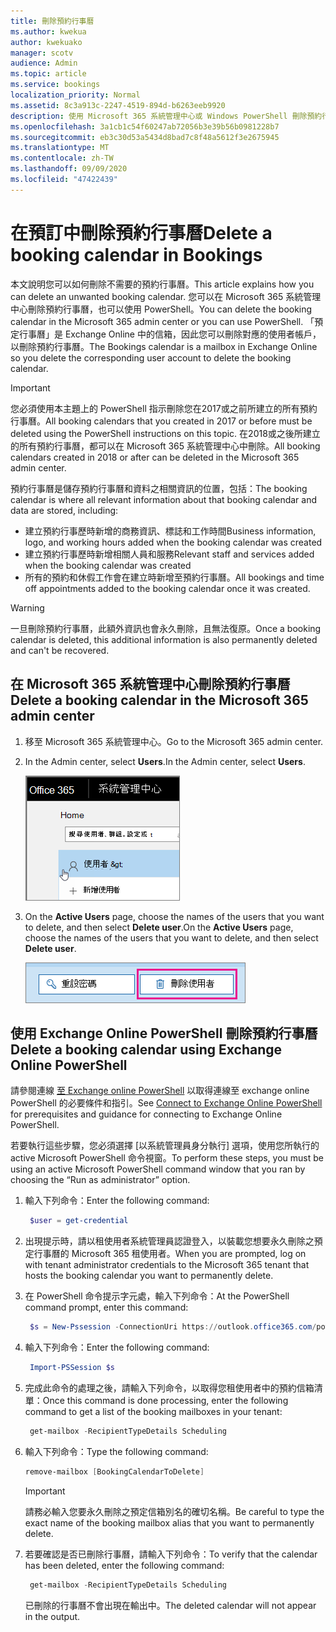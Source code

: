 ```yaml
---
title: 刪除預約行事曆
ms.author: kwekua
author: kwekuako
manager: scotv
audience: Admin
ms.topic: article
ms.service: bookings
localization_priority: Normal
ms.assetid: 8c3a913c-2247-4519-894d-b6263eeb9920
description: 使用 Microsoft 365 系統管理中心或 Windows PowerShell 刪除預約行事曆。
ms.openlocfilehash: 3a1cb1c54f60247ab72056b3e39b56b0981228b7
ms.sourcegitcommit: eb3c30d53a5434d8bad7c8f48a5612f3e2675945
ms.translationtype: MT
ms.contentlocale: zh-TW
ms.lasthandoff: 09/09/2020
ms.locfileid: "47422439"
---
```

# <a name="delete-a-booking-calendar-in-bookings"></a><span data-ttu-id="59610-103">在預訂中刪除預約行事曆</span><span class="sxs-lookup"><span data-stu-id="59610-103">Delete a booking calendar in Bookings</span></span>

<span data-ttu-id="59610-104">本文說明您可以如何刪除不需要的預約行事曆。</span><span class="sxs-lookup"><span data-stu-id="59610-104">This article explains how you can delete an unwanted booking calendar.</span></span> <span data-ttu-id="59610-105">您可以在 Microsoft 365 系統管理中心刪除預約行事曆，也可以使用 PowerShell。</span><span class="sxs-lookup"><span data-stu-id="59610-105">You can delete the booking calendar in the Microsoft 365 admin center or you can use PowerShell.</span></span> <span data-ttu-id="59610-106">「預定行事曆」是 Exchange Online 中的信箱，因此您可以刪除對應的使用者帳戶，以刪除預約行事曆。</span><span class="sxs-lookup"><span data-stu-id="59610-106">The Bookings calendar is a mailbox in Exchange Online so you delete the corresponding user account to delete the booking calendar.</span></span>

> [!IMPORTANT]
> <span data-ttu-id="59610-107">您必須使用本主題上的 PowerShell 指示刪除您在2017或之前所建立的所有預約行事曆。</span><span class="sxs-lookup"><span data-stu-id="59610-107">All booking calendars that you created in 2017 or before must be deleted using the PowerShell instructions on this topic.</span></span> <span data-ttu-id="59610-108">在2018或之後所建立的所有預約行事曆，都可以在 Microsoft 365 系統管理中心中刪除。</span><span class="sxs-lookup"><span data-stu-id="59610-108">All booking calendars created in 2018 or after can be deleted in the Microsoft 365 admin center.</span></span>

<span data-ttu-id="59610-109">預約行事曆是儲存預約行事曆和資料之相關資訊的位置，包括：</span><span class="sxs-lookup"><span data-stu-id="59610-109">The booking calendar is where all relevant information about that booking calendar and data are stored, including:</span></span>

- <span data-ttu-id="59610-110">建立預約行事歷時新增的商務資訊、標誌和工作時間</span><span class="sxs-lookup"><span data-stu-id="59610-110">Business information, logo, and working hours added when the booking calendar was created</span></span>
- <span data-ttu-id="59610-111">建立預約行事歷時新增相關人員和服務</span><span class="sxs-lookup"><span data-stu-id="59610-111">Relevant staff and services added when the booking calendar was created</span></span>
- <span data-ttu-id="59610-112">所有的預約和休假工作會在建立時新增至預約行事曆。</span><span class="sxs-lookup"><span data-stu-id="59610-112">All bookings and time off appointments added to the booking calendar once it was created.</span></span>

> [!WARNING]
> <span data-ttu-id="59610-113">一旦刪除預約行事曆，此額外資訊也會永久刪除，且無法復原。</span><span class="sxs-lookup"><span data-stu-id="59610-113">Once a booking calendar is deleted, this additional information is also permanently deleted and can't be recovered.</span></span>

## <a name="delete-a-booking-calendar-in-the-microsoft-365-admin-center"></a><span data-ttu-id="59610-114">在 Microsoft 365 系統管理中心刪除預約行事曆</span><span class="sxs-lookup"><span data-stu-id="59610-114">Delete a booking calendar in the Microsoft 365 admin center</span></span>

1. <span data-ttu-id="59610-115">移至 Microsoft 365 系統管理中心。</span><span class="sxs-lookup"><span data-stu-id="59610-115">Go to the Microsoft 365 admin center.</span></span>

1. <span data-ttu-id="59610-116">In the Admin center, select **Users**.</span><span class="sxs-lookup"><span data-stu-id="59610-116">In the Admin center, select **Users**.</span></span>

   ![Microsoft 365 系統管理中心中使用者使用者介面的影像](../media/bookings-admin-center-users.png)

1. <span data-ttu-id="59610-118">On the **Active Users** page, choose the names of the users that you want to delete, and then select **Delete user**.</span><span class="sxs-lookup"><span data-stu-id="59610-118">On the **Active Users** page, choose the names of the users that you want to delete, and then select **Delete user**.</span></span>

   ![Microsoft 365 系統管理中心中「刪除使用者 UI」的影像](../media/bookings-delete-user.png)

## <a name="delete-a-booking-calendar-using-exchange-online-powershell"></a><span data-ttu-id="59610-120">使用 Exchange Online PowerShell 刪除預約行事曆</span><span class="sxs-lookup"><span data-stu-id="59610-120">Delete a booking calendar using Exchange Online PowerShell</span></span>

<span data-ttu-id="59610-121">請參閱連線 [至 Exchange online PowerShell](https://docs.microsoft.com/powershell/exchange/connect-to-exchange-online-powershell) 以取得連線至 exchange online PowerShell 的必要條件和指引。</span><span class="sxs-lookup"><span data-stu-id="59610-121">See [Connect to Exchange Online PowerShell](https://docs.microsoft.com/powershell/exchange/connect-to-exchange-online-powershell) for prerequisites and guidance for connecting to Exchange Online PowerShell.</span></span>

<span data-ttu-id="59610-122">若要執行這些步驟，您必須選擇 [以系統管理員身分執行] 選項，使用您所執行的 active Microsoft PowerShell 命令視窗。</span><span class="sxs-lookup"><span data-stu-id="59610-122">To perform these steps, you must be using an active Microsoft PowerShell command window that you ran by choosing the “Run as administrator” option.</span></span>

1. <span data-ttu-id="59610-123">輸入下列命令：</span><span class="sxs-lookup"><span data-stu-id="59610-123">Enter the following command:</span></span>

   ```PowerShell
    $user = get-credential
   ```

1. <span data-ttu-id="59610-124">出現提示時，請以租使用者系統管理員認證登入，以裝載您想要永久刪除之預定行事曆的 Microsoft 365 租使用者。</span><span class="sxs-lookup"><span data-stu-id="59610-124">When you are prompted, log on with tenant administrator credentials to the Microsoft 365 tenant that hosts the booking calendar you want to permanently delete.</span></span>

1. <span data-ttu-id="59610-125">在 PowerShell 命令提示字元處，輸入下列命令：</span><span class="sxs-lookup"><span data-stu-id="59610-125">At the PowerShell command prompt, enter this command:</span></span>

   ```PowerShell
    $s = New-Pssession -ConnectionUri https://outlook.office365.com/powershell-liveid -Credential $user -Authentication basic -AllowRedirection -ConfigurationName Microsoft.Exchange
   ```

1. <span data-ttu-id="59610-126">輸入下列命令：</span><span class="sxs-lookup"><span data-stu-id="59610-126">Enter the following command:</span></span>

   ```PowerShell
    Import-PSSession $s
   ```

1. <span data-ttu-id="59610-127">完成此命令的處理之後，請輸入下列命令，以取得您租使用者中的預約信箱清單：</span><span class="sxs-lookup"><span data-stu-id="59610-127">Once this command is done processing, enter the following command to get a list of the booking mailboxes in your tenant:</span></span>

   ```PowerShell
    get-mailbox -RecipientTypeDetails Scheduling
   ```

1. <span data-ttu-id="59610-128">輸入下列命令：</span><span class="sxs-lookup"><span data-stu-id="59610-128">Type the following command:</span></span>

   ```PowerShell
   remove-mailbox [BookingCalendarToDelete]
   ```

   > [!IMPORTANT]
   > <span data-ttu-id="59610-129">請務必輸入您要永久刪除之預定信箱別名的確切名稱。</span><span class="sxs-lookup"><span data-stu-id="59610-129">Be careful to type the exact name of the booking mailbox alias that you want to permanently delete.</span></span>

1. <span data-ttu-id="59610-130">若要確認是否已刪除行事曆，請輸入下列命令：</span><span class="sxs-lookup"><span data-stu-id="59610-130">To verify that the calendar has been deleted, enter the following command:</span></span>

   ```PowerShell
    get-mailbox -RecipientTypeDetails Scheduling
   ```

   <span data-ttu-id="59610-131">已刪除的行事曆不會出現在輸出中。</span><span class="sxs-lookup"><span data-stu-id="59610-131">The deleted calendar will not appear in the output.</span></span>
